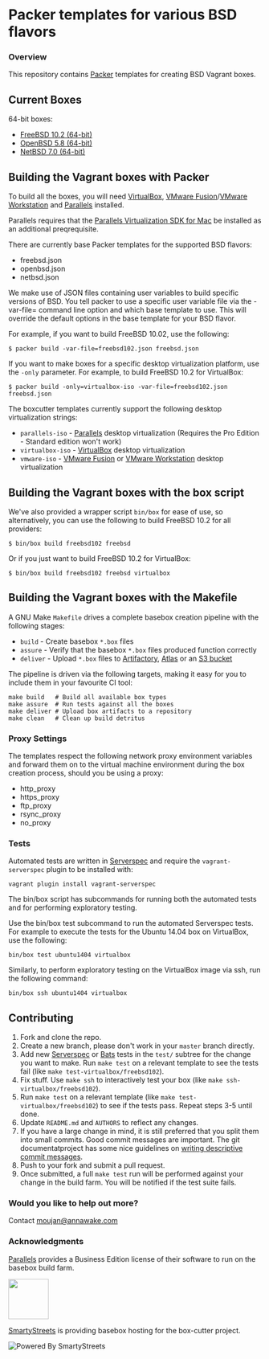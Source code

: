 # Packer templates for various BSD flavors

### Overview

This repository contains [Packer](https://packer.io/) templates for creating
BSD Vagrant boxes.

## Current Boxes

64-bit boxes:

* [FreeBSD 10.2 (64-bit)](https://atlas.hashicorp.com/boxcutter/boxes/freebsd102)
* [OpenBSD 5.8 (64-bit)](https://atlas.hashicorp.com/boxcutter/boxes/openbsd58)
* [NetBSD 7.0 (64-bit)](https://atlas.hashicorp.com/boxcutter/boxes/netbsd70)


## Building the Vagrant boxes with Packer

To build all the boxes, you will need [VirtualBox](https://www.virtualbox.org/wiki/Downloads),
[VMware Fusion](https://www.vmware.com/products/fusion)/[VMware Workstation](https://www.vmware.com/products/workstation) and
[Parallels](http://www.parallels.com/products/desktop/whats-new/) installed.

Parallels requires that the
[Parallels Virtualization SDK for Mac](http://www.parallels.com/downloads/desktop)
be installed as an additional preqrequisite.

There are currently base Packer templates for the supported BSD flavors:

- freebsd.json
- openbsd.json
- netbsd.json 

We make use of JSON files containing user variables to build specific versions
of BSD. You tell packer to use a specific user variable file via the
-var-file= command line option and which base template to use. This will
override the default options in the base template for your BSD flavor.

For example, if you want to build FreeBSD 10.02, use the following:

    $ packer build -var-file=freebsd102.json freebsd.json

If you want to make boxes for a specific desktop virtualization platform, use
the `-only` parameter.  For example, to build FreeBSD 10.2 for VirtualBox:

    $ packer build -only=virtualbox-iso -var-file=freebsd102.json freebsd.json

The boxcutter templates currently support the following desktop virtualization
strings:

* `parallels-iso` - [Parallels](http://www.parallels.com/products/desktop/whats-new/) desktop virtualization (Requires the Pro Edition - Standard edition won't work)
* `virtualbox-iso` - [VirtualBox](https://www.virtualbox.org/wiki/Downloads) desktop virtualization
* `vmware-iso` - [VMware Fusion](https://www.vmware.com/products/fusion) or [VMware Workstation](https://www.vmware.com/products/workstation) desktop virtualization

## Building the Vagrant boxes with the box script

We've also provided a wrapper script `bin/box` for ease of use, so
alternatively, you can use the following to build FreeBSD 10.2
for all providers:

    $ bin/box build freebsd102 freebsd

Or if you just want to build FreeBSD 10.2 for VirtualBox:

    $ bin/box build freebsd102 freebsd virtualbox

## Building the Vagrant boxes with the Makefile

A GNU Make `Makefile` drives a complete basebox creation pipeline with the
following stages:

* `build` - Create basebox `*.box` files
* `assure` - Verify that the basebox `*.box` files produced function correctly
* `deliver` - Upload `*.box` files to [Artifactory](https://www.jfrog.com/confluence/display/RTF/Vagrant+Repositories), [Atlas](https://atlas.hashicorp.com/) or an [S3 bucket](https://aws.amazon.com/s3/)

The pipeline is driven via the following targets, making it easy for you to
include them in your favourite CI tool:

    make build   # Build all available box types
    make assure  # Run tests against all the boxes
    make deliver # Upload box artifacts to a repository
    make clean   # Clean up build detritus

### Proxy Settings

The templates respect the following network proxy environment variables
and forward them on to the virtual machine environment during the box creation
process, should you be using a proxy:

* http_proxy
* https_proxy
* ftp_proxy
* rsync_proxy
* no_proxy

### Tests

Automated tests are written in [Serverspec](http://serverspec.org) and require
the `vagrant-serverspec` plugin to be installed with:

    vagrant plugin install vagrant-serverspec

The bin/box script has subcommands for running both the automated tests and for
performing exploratory testing.

Use the bin/box test subcommand to run the automated Serverspec tests. For
example to execute the tests for the Ubuntu 14.04 box on VirtualBox, use the
following:

    bin/box test ubuntu1404 virtualbox

Similarly, to perform exploratory testing on the VirtualBox image via ssh, run
the following command:

    bin/box ssh ubuntu1404 virtualbox

## Contributing


1. Fork and clone the repo.
2. Create a new branch, please don't work in your `master` branch directly.
3. Add new [Serverspec](http://serverspec.org/) or [Bats](https://blog.engineyard.com/2014/bats-test-command-line-tools) tests in the `test/` subtree for the change you want to make.  Run `make test` on a relevant template to see the tests fail (like `make test-virtualbox/freebsd102`).
4. Fix stuff.  Use `make ssh` to interactively test your box (like `make ssh-virtualbox/freebsd102`).
5. Run `make test` on a relevant template (like `make test-virtualbox/freebsd102`) to see if the tests pass.  Repeat steps 3-5 until done.
6. Update `README.md` and `AUTHORS` to reflect any changes.
7. If you have a large change in mind, it is still preferred that you split them into small commits.  Good commit messages are important.  The git documentatproject has some nice guidelines on [writing descriptive commit messages](http://git-scm.com/book/ch5-2.html#Commit-Guidelines).
8. Push to your fork and submit a pull request.
9. Once submitted, a full `make test` run will be performed against your change in the build farm.  You will be notified if the test suite fails.

### Would you like to help out more?

Contact moujan@annawake.com

### Acknowledgments

[Parallels](http://www.parallels.com/) provides a Business Edition license of
their software to run on the basebox build farm.

<img src="http://www.parallels.com/fileadmin/images/corporate/brand-assets/images/logo-knockout-on-red.jpg" width="80">

[SmartyStreets](http://www.smartystreets.com) is providing basebox hosting for the box-cutter project.

![Powered By SmartyStreets](https://smartystreets.com/resources/images/smartystreets-flat.png)
